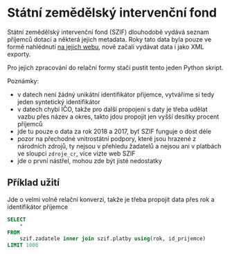 # Státní zemědělský intervenční fond

Státní zemědělský intervenční fond (SZIF) dlouhodobě vydává seznam příjemců dotací a některá jejich metadata. Roky tato data byla pouze ve formě nahlédnutí [na jejich webu](https://www.szif.cz/irj/portal/szif/seznam-prijemcu-dotaci), nově začali vydávat data i jako XML exporty.

Pro jejich zpracování do relační formy stačí pustit tento jeden Python skript.

Poznámky:
- v datech není žádný unikátní identifikátor přijemce, vytváříme si tedy jeden syntetický identifikátor
- v datech chybí IČO, takže pro další propojení s daty je třeba udělat vazbu přes název a okres, takto jdou propojit jen vyšší desítky procent příjemců
- jde tu pouze o data za rok 2018 a 2017, byť SZIF funguje o dost déle
- pozor na přechodné vnitrostátní podpory, které jsou hrazené z národních zdrojů, ty nejsou v přehledu žadatelů a nejsou ani v platbách ve sloupci `zdroje_cr`, více vizte web SZIF
- jde o první nástřel, mohou zde být jisté nedostatky

## Příklad užití

Jde o velmi volně relační konverzi, takže je třeba propojit data přes rok a identifikátor příjemce

```sql
SELECT
	*
FROM
	szif.zadatele inner join szif.platby using(rok, id_prijemce)
LIMIT 1000
```
